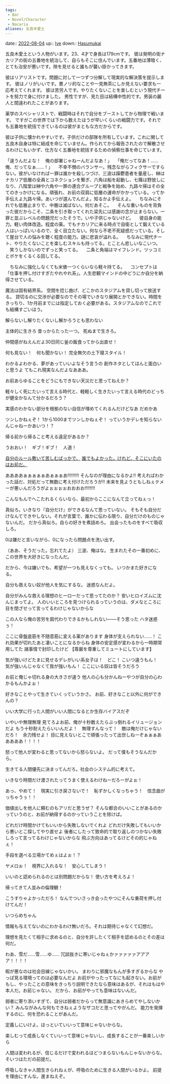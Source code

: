 ```yaml
---
tags:
 - Bar
 - Novel/Character
 - Nacaria
aliases: 五良木愛土
---
```


date:: [2022-08-04](Daily_Note/2022-08-04.md)
up:: [Ive](Ive.md)
down:: [Hasumukai](Hasumukai.md)

五良木愛土という人物がいます。23、4才で身長は179cmです。
彼は発明の街ナカリアの街の五番地を統治して、自らもそこに住んでいます。五番地は薄暗く、とても治安が悪いです。隙を見せると誰もが襲い掛かってきます。

彼はリアリストです。問題に対して一つずつ分解して現実的な解決策を提示します。
彼はノリがいいです。悪ノリ的なことや一見無茶にしか見えない要求も一応考えてくれます。
彼は苦労人です。やりたくないことを楽しむという現代チートを努力で身に付けました。
男性ですが、見た目は結構中性的です。男装の麗人と間違われたことがあります。

薬学のスペシャリストで、戦闘時はそれで自分をブーストしてから物理で戦います。
ですがこの世界では下から数えたほうが早いくらいの戦闘力です。それでも五番地を統括できているのは彼がまともな方だからです。

彼は子供に懐かれやすいです。子供だけの部隊を所有しています。これに関して五良木自身は特に結成を命じていません。作られてから報告されたので解散させるわけにもいかず、仕方なく五番地を統括するための偵察仕事を命じています。

「違うんだよな！　俺の部署じゃねーんだよなあ！」
　「俺だってなあ！……俺、だってなぁ……！」
　不幸不憫のバランサー。残念ながらフィクサーですらない。彼がいなければ一罪は誰かを殺しつづけ、三波は躁鬱患者を量産し、榊はナカリア低層の全員とコネクションを繋ぎ、六角は船を起動し、七篠は野放しになり、八階堂は榊や六角や一罪の連合グループと戦争を始め、九路々帰はその全てのきっかけになる。頑張れ、お前の双肩に低層の運命がかかっている。ってか手伝えよ九路々帰。あいつが選んでんだよ。知るかよ手伝えよ。
　ちなみにそれでも低層止まりで、中層は滅ばない。何だあそこ。
　そんな重いものを背負った彼だからこそ、二条を引き取ってくれた梁先には感謝の念が止まらない。一罪と並ぶレベルの問題児だったそうで。いや子供じゃないけど。
　彼自身の能力。軽い肉体改造。程度の薬。でもナカリアに来る時点で自衛として鍛えている人はいっぱいいるので、全く目立たない。何なら不老不死疑惑だっている。そして屋台で人の悩みを聴く程度の能力。謎に悲哀が溢れる。
　ちなみに現代チート、やりたくないことを楽しむスキルも持ってる。とことん悲しいなこいつ。
　笑うしかないのでずっと笑ってる。
　二条と角端はマイフレンド。ツッコミとボケをくるくる回してる。

　ちなみに強化しなくても米俵一つくらいなら軽々持てる。
　コンセプトは「仕事を押し付けすぎたやれやれ系」。人生悲観マインドの中どうにか自分を納得させている。

魔法は固有結界系。
空間を捻じ曲げ、どこかのスタジアムを貸し切って放送する。
貸切るのに交渉が必要なのでその場でいきなり展開とかできない。時間をきっちり、1か月前までには指定しておく必要がある。スタジアムなのでこれでも結構すごいほう。



解らないし解りたくないし解かろうとも思わない

主体的に生きろ
昔っからたった一つ。
死ぬまで生きろ。



仲間感がねえんだよ30日同じ釜の飯食ってから出直せ！

何も見ない！　何も聞かない！
完全無欠の土下寝スタイル！

わかるよわかる、夢があっていいよなそう言うの
創作ネタとしてほんと面白いと思うよ
てもこれ現実なんだよなあああ。

お前あらゆることをどうにもできない天災だと思ってねえか？

軽々しく死にたいって言える時代と、軽軽しく生きたいって言える時代のどっちが健全かなんて分かるだろう？

実感のわかない部分を根拠のない自信が埋めてくれるんだけどなあ
だめかあ


ツンしかねぇぞ！
1から1000までツンしかねぇぞ！
っていうかデレを知らないんじゃねーかあいつ！？

帰る前から帰ること考える遠足があるか？

うおおい！　ギブ！ギブ！　人道！

[自分のルール敷いて苦しむばっかで、](../../../Info/自分のルール敷いて苦しむばっかで、.md)
[誰でもよかった。けれど、そこにいたのはお前だ。](../../../Info/誰でもよかった。けれど、そこにいたのはお前だ。.md)

ああああぁぁぁぁぁあぁぁぁあ!!!!!!!!!
そんなのが理由になるかよ!! 考えればわかった話だ、対処だって無数に考え付けただろうが!!
未来を見ようともしねぇテメーが悪ぃんだろうがよぉぉぉぉおおおお!!!!!!!!

こんなもんでへこたれるくらいなら、最初からここになんて立ってねぇっ！

真似ろ。いきなり『自分だけ』ができるなんて思っていない。
そもそも自分だけなんてできやしない。それが言葉で、誰かに伝わる限り、自分だけのものじゃないんだ。
だから真似ろ。自らの好きを煮詰めろ。
出会ったものをすべて吸収しろ。

0は嫌だと言いながら、0になったら問題点を洗い出す。

（ああ、そうだった。忘れてたよ）
三波、俺はな。
生まれたその一番初めに、この世界を大好きになったんだ。

だから、今は嫌いでも、希望が一つも見えなくっても。
いつかまた好きになる。

自分も救えない奴が他人を気にするな。
迷惑なんだよ。


自分がみんな救える理想のヒーローだって思ってたのか？
安いヒロイズムに沈んじまってよ。
人のいいところを見つけられるっていうのは、ダメなところに目を閉ざせって言ってるわけじゃないからな

この人なら俺の苦労を肩代わりできるかもしれない――そう思った
ハタ迷惑ぅ！

ここに骨盤底筋を不随意筋に変える薬があります
身体が支えられない……！
これ効果が切れたあと凄いことになるからね
身体の安定感が変わるから一時期常用してた
諸事情で封印したけど
【尊厳を尊重してミュートにしています】

気が強いけどたまに見せるデレがいい系女子は！　どこ！
こいつ違うもん！　気が強いんじゃなくて我が強いもん！
ここにいる奴は皆そうだろう

お前と俺じゃ切れる身の大きさが違う
他人の心も分かんねーやつが自分の心わかるもんかよぉ！

好きなことやって生きていくっていうかさ。
お前、好きなこと以外に何ができんの？

いい大学に行った人間がいい人間になるとか生存バイアスだぞ

いやいや無理無理
見てろよお前、俺が十秒数えたらぶっ倒れるイリュージョンだよ
もう十秒耐えたらいいんだよ！　無理すんなって！　敵は俺だけじゃないだろ！　余力残せよ！
目に見えないとこで頑張ったって出世しねーぞぁぁぁあああああ！！！！

怒って他人が変わると思ってないから怒らないよ。
だって僕もそうなんだから。

生きてる人間優先に決まってんだろ。社会のシステム的に考えて。


いきなり時間だけ渡されたってうまく使えるわけねーだろーがよぉ！

あっ、やめて！　現実に引き戻さないで！　恥ずかしくなっちゃう！　信念曲がっちゃうぅ！！


価値出しを他人に頼むのもアリだと思うぜ？
そんな都合のいいことがあるのかっていうのと、お前が納得するのかっていうことを除けば。

どれだけ時間かけてもいいから失敗しないでくれよ
どれだけ失敗してもいいから悪いとこ探してやり直せよ
後者にしたって致命的で取り返しのつかない失敗しろって言ってるわけじゃないからな
飛ぶ方向はあってるけどその的じゃねぇ！

手段を選べる立場かてめぇはよぉ！？

ヤメロぉ！　視界に入れるな！　安心してしまう！

いいのと認められるのとは別問題だからな！
使い方を考えろよ！



帰ってきて人並みの倫理観！

こうすりゃよかっただろ！
なんでついさっき会ったやつにそんな重荷を押し付けてんだ！

いつらめちゃん

情報も与えてないのにわかるわけ無いだろ。それは期待じゃなくて幻想だ。


理想を見たくて相手に求めるのと、自分を許したくて相手を認めるのとその差は何だ。

わあ、雪だ……雪……ゆ……
冗談抜きに寒いじゃねぇかァァァァァアアアア！！！！

暇が悪なのは社会目線じゃないかい。
まわりに邪魔なもんが多すぎるからな
やっぱ見る環境ってのは必要なんだよ
お前がやったってなにも起きない。お前がもし、やったことの意味をきっちり説明できたなら意味はあるが、それはもはや本人だ。お前じゃない。
だから、お前がやっても意味はないんだ。

弱者に寄り添いすぎて、自分は弱者だからって無意識にあきらめてやしないかい？
みんながみんな何もできねぇようなザコだと思ってやがんだ。
能力を発揮するのに、何を恐れることがあんだ。

定義しにいけよ。ほっといていいって意味じゃないからな。

楽しむって成長しなくていいって意味じゃないし、成長することが一番楽しいから

人間は変われるが、信じるだけで変われるほどつまらないもんじゃないからな。
そいつはただの前提だ。

呼吸しなきゃ人間生きられねぇが、呼吸のために生きる人間がいるかよ。
前提を理由にすんな。進まねえぞ。

